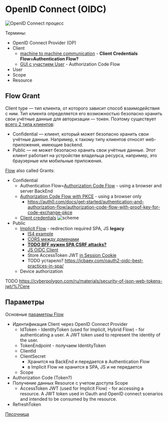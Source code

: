 # OpenID Connect (OIDC)

![OpenID Сonnect процесс](https://habrastorage.org/r/w1560/getpro/habr/post_images/c13/afc/ee5/c13afcee5226ddb135df9836d3321b17.png)

Термины:
- OpenID Connect Provider (OP)
- Client
	- [machine to machine communication](https://docs.duendesoftware.com/identityserver/v6/overview/terminology/#machine-to-machine-communication) - __Client Credentials Flow=Authentication Flow?__
	- [GUI с участием User](https://docs.duendesoftware.com/identityserver/v6/overview/terminology/#interactive-applications)  - Authorization Code Flow
- User
- Scope
- Resource

## Flow Grant

Client type — тип клиента, от которого зависит способ взаимодействия с ним. Тип клиента определяется его возможностью безопасно хранить свои учётные данные для авторизации — токен. Поэтому существует [всего 2 типа клиентов](https://habr.com/ru/company/dododev/blog/520046/):
- Confidential — клиент, который может безопасно хранить свои учётные данные. Например, к такому типу клиентов относят web-приложения, имеющие backend.
- Public — не может безопасно хранить свои учётные данные. Этот клиент работает на устройстве владельца ресурса, например, это браузерные или мобильные приложения.

[Flow](https://habr.com/ru/company/nixys/blog/566910/) also called Grants:

- Confidential
	- Authentication Flow=[Authorization Code Flow](url) - using a browser and server BackEnd
	- [Authorization Code Flow with PKCE](https://auth0.com/docs/get-started/authentication-and-authorization-flow/authorization-code-flow-with-proof-key-for-code-exchange-pkce) - using a browser only
		- https://auth0.com/docs/get-started/authentication-and-authorization-flow/authorization-code-flow-with-proof-key-for-code-exchange-pkce
	- [Client credentials](https://habr.com/ru/company/dododev/blog/520046/)
	![scheme](https://habrastorage.org/r/w1560/getpro/habr/post_images/110/fe3/d4a/110fe3d4a29efd1af72da67ab06515ba.png)
- Public
	- [Implicit Flow](https://learn.microsoft.com/en-us/windows-server/identity/ad-fs/overview/ad-fs-openid-connect-oauth-flows-scenarios) - redirection required SPA, JS **legacy**
		- [IS4 example](https://identityserver4.readthedocs.io/en/latest/quickstarts/4_javascript_client.html)
		- [CORS между доменами](https://identityserver4.readthedocs.io/en/latest/quickstarts/4_javascript_client.html#allowing-ajax-calls-to-the-web-api-with-cors)
		- **[TODO BFF нужен SPA CSRF attacks?](https://docs.duendesoftware.com/identityserver/v5/bff/overview/)** 
		- [JS OIDC Client](https://github.com/IdentityModel/oidc-client-js/wiki)
		- Store AccessToken JWT [in Session Cookie](https://jcbaey.com/authentication-in-spa-reactjs-and-vuejs-the-right-way/)
		- TODO устарело? https://jcbaey.com/oauth2-oidc-best-practices-in-spa/
	- Device authorization

TODO
https://cyberpolygon.com/ru/materials/security-of-json-web-tokens-jwt/%7Cere

## Параметры

Основные [параметры Flow](https://identityserver4.readthedocs.io/en/latest/quickstarts/1_client_credentials.html)
- Идентификация Client через OpenID Connect Provider
	- IdToken - IdentityToken (used for Implicit, Hybrid Flow) - for authenticating a user. A JWT token used to represent the identity of the user. 
	- TokenEndpoint - получаем IdentityToken
	- ClientId 
	- ClientSecret 
		- Хранится на BackEnd и передается в Authentication Flow
		- в Implicit Flow не хранится в SPA, JS и не передается
	- Scope 
- Authorization Code (Token?) 
- Получение данных Resource с учетом доступа Scope
	- AccessToken JWT (used for Implicit Flow) - for accessing a resource. A JWT token used in Oauth and OpenID connect scenarios and intended to be consumed by the resource.
- RefreshToken

[Песочница](https://openidconnect.net/)